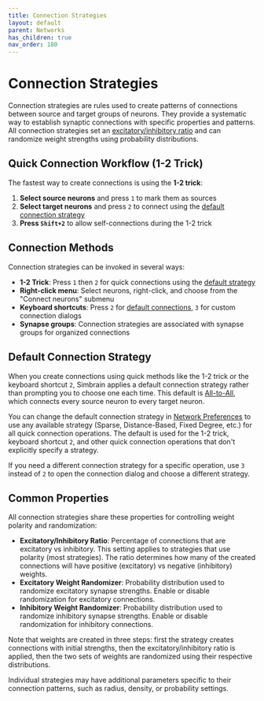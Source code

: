 ```yaml
---
title: Connection Strategies
layout: default
parent: Networks
has_children: true
nav_order: 180
---
```


# Connection Strategies

Connection strategies are rules used to create patterns of connections between source and target groups of neurons. They provide a systematic way to establish synaptic connections with specific properties and patterns. All connection strategies set an [excitatory/inhibitory ratio](../networkDialogs#Excitatory-Inhibitory-Ratio) and can randomize weight strengths using probability distributions.

## Quick Connection Workflow (1-2 Trick)

The fastest way to create connections is using the **1-2 trick**:

1. **Select source neurons** and press `1` to mark them as sources
2. **Select target neurons** and press `2` to connect using the [default connection strategy](#default-connection-strategy)
3. **Press `Shift+2`** to allow self-connections during the 1-2 trick

## Connection Methods

Connection strategies can be invoked in several ways:

- **1-2 Trick**: Press `1` then `2` for quick connections using the [default strategy](#default-connection-strategy)
- **Right-click menu**: Select neurons, right-click, and choose from the "Connect neurons" submenu
- **Keyboard shortcuts**: Press `2` for [default connections](#default-connection-strategy), `3` for custom connection dialogs
- **Synapse groups**: Connection strategies are associated with synapse groups for organized connections


## Default Connection Strategy

When you create connections using quick methods like the 1-2 trick or the keyboard shortcut `2`, Simbrain applies a default connection strategy rather than prompting you to choose one each time. This default is [All-to-All](allToAll), which connects every source neuron to every target neuron.

You can change the default connection strategy in [Network Preferences](../networkDialogs#Network-Preferences) to use any available strategy (Sparse, Distance-Based, Fixed Degree, etc.) for all quick connection operations. The default is used for the 1-2 trick, keyboard shortcut `2`, and other quick connection operations that don't explicitly specify a strategy.

If you need a different connection strategy for a specific operation, use `3` instead of `2` to open the connection dialog and choose a different strategy.

## Common Properties

All connection strategies share these properties for controlling weight polarity and randomization:

- **Excitatory/Inhibitory Ratio**: Percentage of connections that are excitatory vs inhibitory. This setting applies to strategies that use polarity (most strategies). The ratio determines how many of the created connections will have positive (excitatory) vs negative (inhibitory) weights.
- **Excitatory Weight Randomizer**: Probability distribution used to randomize excitatory synapse strengths. Enable or disable randomization for excitatory connections.
- **Inhibitory Weight Randomizer**: Probability distribution used to randomize inhibitory synapse strengths. Enable or disable randomization for inhibitory connections.

Note that weights are created in three steps: first the strategy creates connections with initial strengths, then the excitatory/inhibitory ratio is applied, then the two sets of weights are randomized using their respective distributions.

Individual strategies may have additional parameters specific to their connection patterns, such as radius, density, or probability settings.
